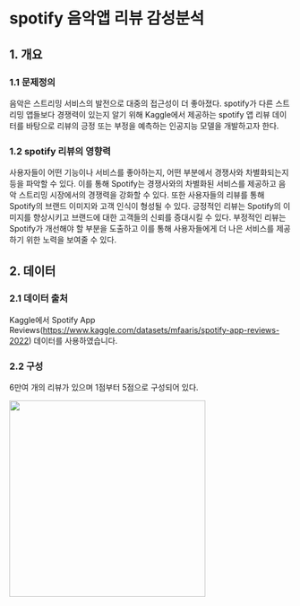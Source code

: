 # spotify 음악앱 리뷰 감성분석

## 1. 개요

### 1.1 문제정의
음악은 스트리밍 서비스의 발전으로 대중의 접근성이 더 좋아졌다. spotify가 다른 스트리밍 앱들보다 경쟁력이 있는지 알기 위해 Kaggle에서 제공하는 spotify 앱 리뷰 데이터를 바탕으로 리뷰의 긍정 또는 부정을 예측하는 인공지능 모델을 개발하고자 한다.

### 1.2 spotify 리뷰의 영향력
사용자들이 어떤 기능이나 서비스를 좋아하는지, 어떤 부분에서 경쟁사와 차별화되는지 등을 파악할 수 있다. 이를 통해 Spotify는 경쟁사와의 차별화된 서비스를 제공하고 음악 스트리밍 시장에서의 경쟁력을 강화할 수 있다. 또한 사용자들의 리뷰를 통해 Spotify의 브랜드 이미지와 고객 인식이 형성될 수 있다. 긍정적인 리뷰는 Spotify의 이미지를 향상시키고 브랜드에 대한 고객들의 신뢰를 증대시킬 수 있다. 부정적인 리뷰는 Spotify가 개선해야 할 부분을 도출하고 이를 통해 사용자들에게 더 나은 서비스를 제공하기 위한 노력을 보여줄 수 있다.

## 2. 데이터

### 2.1 데이터 출처
Kaggle에서 Spotify App Reviews(https://www.kaggle.com/datasets/mfaaris/spotify-app-reviews-2022) 데이터를 사용하였습니다.

### 2.2 구성
6만여 개의 리뷰가 있으며 1점부터 5점으로 구성되어 있다.
<div><img src = "https://user-images.githubusercontent.com/85285367/232650843-7b7cc531-297b-48a8-9946-26046b172f31.png" width="350"></div>

